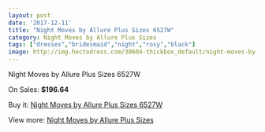 ```yaml
---
layout: post
date: '2017-12-11'
title: "Night Moves by Allure Plus Sizes 6527W"
category: Night Moves by Allure Plus Sizes
tags: ["dresses","bridesmaid","night","rosy","black"]
image: http://img.hectodress.com/30604-thickbox_default/night-moves-by-allure-plus-sizes-6527w.jpg
---
```

Night Moves by Allure Plus Sizes 6527W

On Sales: **$196.64**
<a href="https://www.hectodress.com/night-moves-by-allure-plus-sizes/14076-night-moves-by-allure-plus-sizes-6527w.html"><amp-img layout="responsive" width="600" height="600" src="//img.hectodress.com/30604-thickbox_default/night-moves-by-allure-plus-sizes-6527w.jpg" alt="Night Moves by Allure Plus Sizes 6527W 0" /></a>
<a href="https://www.hectodress.com/night-moves-by-allure-plus-sizes/14076-night-moves-by-allure-plus-sizes-6527w.html"><amp-img layout="responsive" width="600" height="600" src="//img.hectodress.com/30606-thickbox_default/night-moves-by-allure-plus-sizes-6527w.jpg" alt="Night Moves by Allure Plus Sizes 6527W 1" /></a>
<a href="https://www.hectodress.com/night-moves-by-allure-plus-sizes/14076-night-moves-by-allure-plus-sizes-6527w.html"><amp-img layout="responsive" width="600" height="600" src="//img.hectodress.com/30605-thickbox_default/night-moves-by-allure-plus-sizes-6527w.jpg" alt="Night Moves by Allure Plus Sizes 6527W 2" /></a>

Buy it: [Night Moves by Allure Plus Sizes 6527W](https://www.hectodress.com/night-moves-by-allure-plus-sizes/14076-night-moves-by-allure-plus-sizes-6527w.html "Night Moves by Allure Plus Sizes 6527W")

View more: [Night Moves by Allure Plus Sizes](https://www.hectodress.com/240-night-moves-by-allure-plus-sizes "Night Moves by Allure Plus Sizes")